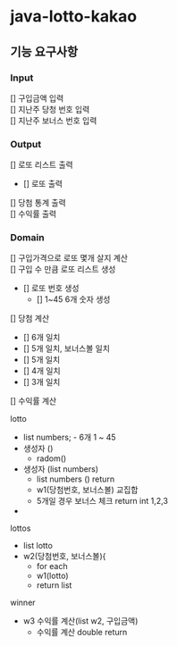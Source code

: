 # java-lotto-kakao

## 기능 요구사항

### Input
[] 구입금액 입력 <br>
[] 지난주 당청 번호 입력 <br>
[] 지난주 보너스 번호 입력 <br>

### Output
[] 로또 리스트 출력
 - [] 로또 출력 <br>

[] 당첨 통계 출력 <br>
[] 수익률 출력 


### Domain
[] 구입가격으로 로또 몇개 살지 계산 <br>
[] 구입 수 만큼 로또 리스트 생성 <br>
 - [] 로또 번호 생성 <br>
   - [] 1~45 6개 숫자 생성

[] 당첨 계산 <br>
 - [] 6개 일치
 - [] 5개 일치, 보너스볼 일치
 - [] 5개 일치
 - [] 4개 일치
 - [] 3개 일치

[] 수익률 계산 <br>


lotto
 - list numbers; - 6개 1 ~ 45
 - 생성자 ()
   - radom()
 - 생성자 (list numbers)
   - list numbers () return
    - w1(당첨번호, 보너스볼) 교집합
   - 5개일 경우 보너스 체크
     return int 1,2,3
 - 
lottos
 - list lotto
 - w2(당첨번호, 보너스볼){
   - for each
   - w1(lotto)
   - return list

winner
 - w3 수익률 계산(list w2, 구입금액)
   - 수익률 계산 double return
